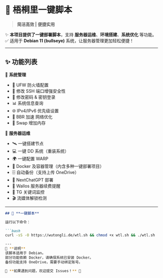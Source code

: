 # 🌿 **梧桐里一键脚本**  

> **简洁高效 | 便捷实用**  

✨ **本项目提供了一键部署脚本**，支持 **服务器运维**、**环境搭建**、**系统优化** 等功能。  
✅ 适用于 **Debian 11 (bullseye)** 系统，让服务器管理更加轻松便捷！    

---

## ✨ **功能列表**

🔧 **系统管理**
- 🛑 UFW 防火墙配置
- 🔐 修改 SSH 端口增强安全性
- 🔑 修改密码 & 密钥登录
- 📊 系统信息查询
- 🌐 IPv4/IPv6 优先级设置
- 🚀 BBR 加速 网络优化
- 💾 Swap 增加内存

🚀 **服务器运维**
- 🛰️ 一键搭建节点
- 💻 一键 DD 系统（重装系统）
- 🌍 一键配置 WARP
- 🐳 Docker 及容器管理（内含多种一键部署项目）
- 🗄️ 自动备份（支持上传 OneDrive）
- 🤖 NextChatGPT 部署
- 📝 Wallos 服务器续费提醒
- 📡 TG 关键词监控
- 🎬 流媒体解锁检测

---

```markdown
## 🚀 **一键脚本**

运行以下命令：

```bash
curl -sS -O https://wutongli.de/wtl.sh && chmod +x wtl.sh && ./wtl.sh

---
📌 **说明**  
该脚本适用于 Debian。  
部分功能依赖 Docker，请确保系统已安装 Docker。  
备份功能支持 OneDrive，需要手动绑定账号。

📢 **如果遇到问题，欢迎提交 Issues！** 🎉